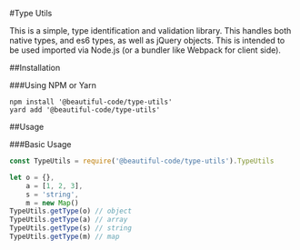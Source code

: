 #Type Utils

This is a simple, type identification and validation library. This handles both native types, and es6 types, as well as jQuery objects. This is intended to be used imported via Node.js (or a bundler like Webpack for client side).

##Installation

###Using NPM or Yarn
```
npm install '@beautiful-code/type-utils'
yard add '@beautiful-code/type-utils'
```

##Usage

###Basic Usage

```javascript
const TypeUtils = require('@beautiful-code/type-utils').TypeUtils

let o = {},
	a = [1, 2, 3],
	s = 'string',
	m = new Map()
TypeUtils.getType(o) // object
TypeUtils.getType(a) // array
TypeUtils.getType(s) // string
TypeUtils.getType(m) // map
```